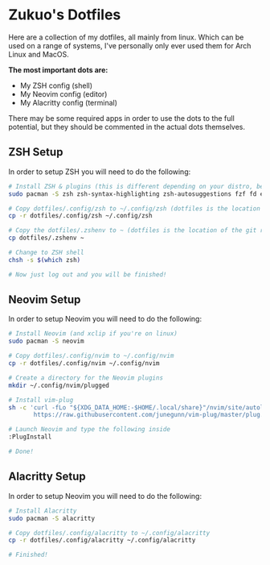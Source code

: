 # Zukuo's Dotfiles

Here are a collection of my dotfiles, all mainly from linux. Which can be used on a range of systems, I've personally only ever used them for Arch Linux and MacOS.

**The most important dots are:**
- My ZSH config (shell)
- My Neovim config (editor)
- My Alacritty config (terminal)

There may be some required apps in order to use the dots to the full potential, but they should be commented in the actual dots themselves.

## ZSH Setup

In order to setup ZSH you will need to do the following:

```bash
# Install ZSH & plugins (this is different depending on your distro, below is for Arch Linux)
sudo pacman -S zsh zsh-syntax-highlighting zsh-autosuggestions fzf fd exa

# Copy dotfiles/.config/zsh to ~/.config/zsh (dotfiles is the location of the git repo)
cp -r dotfiles/.config/zsh ~/.config/zsh

# Copy the dotfiles/.zshenv to ~ (dotfiles is the location of the git repo)
cp dotfiles/.zshenv ~

# Change to ZSH shell
chsh -s $(which zsh)

# Now just log out and you will be finished!
```

## Neovim Setup
In order to setup Neovim you will need to do the following:

```bash
# Install Neovim (and xclip if you're on linux)
sudo pacman -S neovim

# Copy dotfiles/.config/nvim to ~/.config/nvim
cp -r dotfiles/.config/nvim ~/.config/nvim

# Create a directory for the Neovim plugins
mkdir ~/.config/nvim/plugged

# Install vim-plug
sh -c 'curl -fLo "${XDG_DATA_HOME:-$HOME/.local/share}"/nvim/site/autoload/plug.vim --create-dirs \
       https://raw.githubusercontent.com/junegunn/vim-plug/master/plug.vim'

# Launch Neovim and type the following inside
:PlugInstall 

# Done!
```

## Alacritty Setup
In order to setup Neovim you will need to do the following:

```bash
# Install Alacritty
sudo pacman -S alacritty

# Copy dotfiles/.config/alacritty to ~/.config/alacritty
cp -r dotfiles/.config/alacritty ~/.config/alacritty

# Finished!
```
